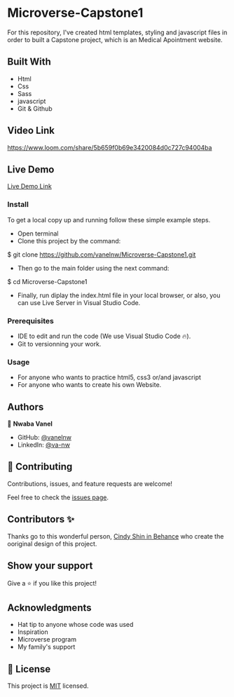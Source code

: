 # Microverse-Capstone1

For this repository, I've created html templates, styling and javascript files in order to built a Capstone project, which is an Medical Apointment website.

## Built With

- Html
- Css
- Sass
- javascript
- Git & Github

## Video Link

https://www.loom.com/share/5b659f0b69e3420084d0c727c94004ba

## Live Demo

[Live Demo Link](https://vanelnw.github.io/Microverse-Capstone1/)

### Install

To get a local copy up and running follow these simple example steps.

- Open terminal
- Clone this project by the command:

$ git clone https://github.com/vanelnw/Microverse-Capstone1.git

- Then go to the main folder using the next command:

$ cd Microverse-Capstone1

- Finally, run diplay the index.html file in your local browser, or also, you can use Live Server in Visual Studio Code.

### Prerequisites

- IDE to edit and run the code (We use Visual Studio Code 🔥).
- Git to versionning your work.

### Usage

- For anyone who wants to practice html5, css3 or/and javascript
- For anyone who wants to create his own Website.

## Authors

👤 **Nwaba Vanel**

- GitHub: [@vanelnw](https://github.com/vanelnw)
- LinkedIn: [@va-nw](https://www.linkedin.com/in/va-nw)

## 🤝 Contributing

Contributions, issues, and feature requests are welcome!

Feel free to check the [issues page](../../issues/).

## Contributors ✨

Thanks go to this wonderful person, [Cindy Shin in Behance](https://www.behance.net/adagio07) who create the ooriginal design of this project.

## Show your support

Give a ⭐️ if you like this project!

## Acknowledgments

- Hat tip to anyone whose code was used
- Inspiration
- Microverse program
- My family's support

## 📝 License

This project is [MIT](./LICENSE) licensed.
